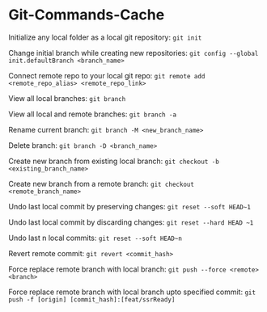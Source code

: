 # Git-Commands-Cache

Initialize any local folder as a local git repository: `git init`

Change initial branch while creating new repositories: `git config --global init.defaultBranch <branch_name>`

Connect remote repo to your local git repo: `git remote add <remote_repo_alias> <remote_repo_link>`

View all local branches: `git branch`

View all local and remote branches: `git branch -a`

Rename current branch: `git branch -M <new_branch_name>`

Delete branch: `git branch -D <branch_name>`

Create new branch from existing local branch: `git checkout -b <existing_branch_name>`

Create new branch from a remote branch: `git checkout <remote_branch_name>`

Undo last local commit by preserving changes: `git reset --soft HEAD~1`

Undo last local commit by discarding changes: `git reset --hard HEAD ~1`

Undo last n local commits: `git reset --soft HEAD~n`

Revert remote commit: `git revert <commit_hash>`

Force replace remote branch with local branch: `git push --force <remote> <branch>`

Force replace remote branch with local branch upto specified commit: `git push -f [origin] [commit_hash]:[feat/ssrReady]`
